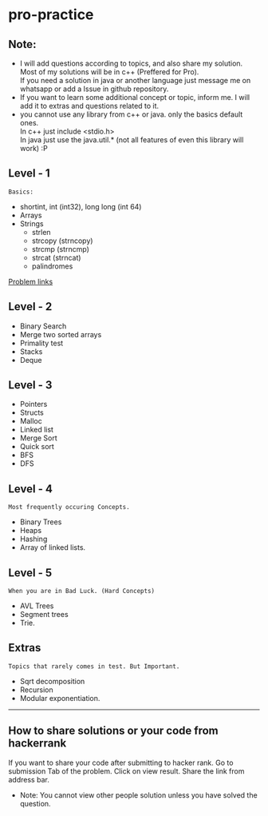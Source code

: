 # pro-practice

## Note:
* I will add questions according to topics, and also share my solution. Most of my solutions will be in c++ (Preffered for Pro).  <br> If you need a solution in java or another language just message me on whatsapp or add a Issue in github repository.
* If you want to learn some additional concept or topic, inform me. I will add it to extras and questions related to it.
* you cannot use any library from c++ or java. only the basics default ones. <br>
In c++ just include <stdio.h><br>
In java just use the java.util.* (not all features of even this library will work) :P


## Level - 1 
```
Basics:
```
* shortint, int (int32), long long (int 64) 
* Arrays
* Strings
    * strlen
    * strcopy (strncopy)
    * strcmp (strncmp)
    * strcat (strncat)
    * palindromes


[Problem links](Level_1.md)

## Level - 2
* Binary Search 
* Merge two sorted arrays
* Primality test
* Stacks
* Deque

## Level - 3
* Pointers
* Structs
* Malloc
* Linked list
* Merge Sort
* Quick sort
* BFS
* DFS

## Level - 4
```
Most frequently occuring Concepts.
```
* Binary Trees
* Heaps
* Hashing
* Array of linked lists.

## Level - 5
```
When you are in Bad Luck. (Hard Concepts)
```
* AVL Trees
* Segment trees
* Trie.

## Extras
```
Topics that rarely comes in test. But Important.
```
* Sqrt decomposition
* Recursion
* Modular exponentiation.


<hr>

## How to share solutions or your code from hackerrank

If you want to share your code after submitting to hacker rank.
Go to submission Tab of the problem. Click on view result.
Share the link from address bar.
* Note: You cannot view other people solution unless you have solved the question.
